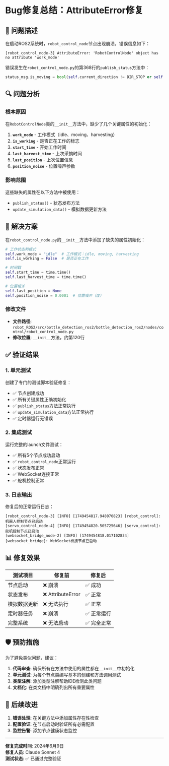 # Bug修复总结：AttributeError修复

## 🐛 问题描述

在启动ROS2系统时，`robot_control_node`节点出现崩溃，错误信息如下：

```
[robot_control_node-3] AttributeError: 'RobotControlNode' object has no attribute 'work_mode'
```

错误发生在`robot_control_node.py`的第368行的`publish_status`方法中：

```python
status_msg.is_moving = bool(self.current_direction != DIR_STOP or self.work_mode == "moving")
```

## 🔍 问题分析

### 根本原因
在`RobotControlNode`类的`__init__`方法中，缺少了几个关键属性的初始化：

1. **`work_mode`** - 工作模式（idle、moving、harvesting）
2. **`is_working`** - 是否正在工作的标志
3. **`start_time`** - 开始工作时间
4. **`last_harvest_time`** - 上次采摘时间  
5. **`last_position`** - 上次位置信息
6. **`position_noise`** - 位置噪声参数

### 影响范围
这些缺失的属性在以下方法中被使用：
- `publish_status()` - 状态发布方法
- `update_simulation_data()` - 模拟数据更新方法

## 🔧 解决方案

在`robot_control_node.py`的`__init__`方法中添加了缺失的属性初始化：

```python
# 工作状态和模式
self.work_mode = "idle"  # 工作模式：idle, moving, harvesting
self.is_working = False  # 是否正在工作

# 时间戳
self.start_time = time.time()
self.last_harvest_time = time.time()

# 位置相关
self.last_position = None
self.position_noise = 0.0001  # 位置噪声（度）
```

### 修改文件
- **文件路径**: `robot_ROS2/src/bottle_detection_ros2/bottle_detection_ros2/nodes/control/robot_control_node.py`
- **修改位置**: `__init__`方法，约第120行

## ✅ 验证结果

### 1. 单元测试
创建了专门的测试脚本验证修复：
- ✅ 节点创建成功
- ✅ 所有关键属性正确初始化
- ✅ `publish_status`方法正常执行
- ✅ `update_simulation_data`方法正常执行
- ✅ 定时器运行无错误

### 2. 集成测试
运行完整的launch文件测试：
- ✅ 所有5个节点成功启动
- ✅ `robot_control_node`正常运行
- ✅ 状态发布正常
- ✅ WebSocket连接正常
- ✅ 舵机控制正常

### 3. 日志输出
修复后的正常运行日志：
```
[robot_control_node-3] [INFO] [1749454817.948070823] [robot_control]: 机器人控制节点已启动
[servo_control_node-4] [INFO] [1749454820.505725646] [servo_control]: 舵机控制节点已启动
[websocket_bridge_node-2] [INFO] [1749454818.017102834] [websocket_bridge]: WebSocket桥接节点已启动
```

## 📊 修复效果

| 测试项目 | 修复前 | 修复后 |
|---------|--------|--------|
| 节点启动 | ❌ 崩溃 | ✅ 成功 |
| 状态发布 | ❌ AttributeError | ✅ 正常 |
| 模拟数据更新 | ❌ 无法执行 | ✅ 正常 |
| 定时器任务 | ❌ 崩溃 | ✅ 正常运行 |
| 完整系统 | ❌ 无法启动 | ✅ 完全正常 |

## 🛡️ 预防措施

为了避免类似问题，建议：

1. **代码审查**: 确保所有在方法中使用的属性都在`__init__`中初始化
2. **单元测试**: 为每个节点类编写基本的创建和方法调用测试
3. **类型注解**: 添加类型注解帮助IDE检测此类问题
4. **文档化**: 在类文档中明确列出所有重要属性

## 🚀 后续改进

1. **错误处理**: 在关键方法中添加属性存在性检查
2. **配置验证**: 在节点启动时验证所有必需配置
3. **监控告警**: 添加节点健康状态监控

---
**修复完成时间**: 2024年6月9日  
**修复人员**: Claude Sonnet 4  
**测试状态**: ✅ 已通过完整验证 